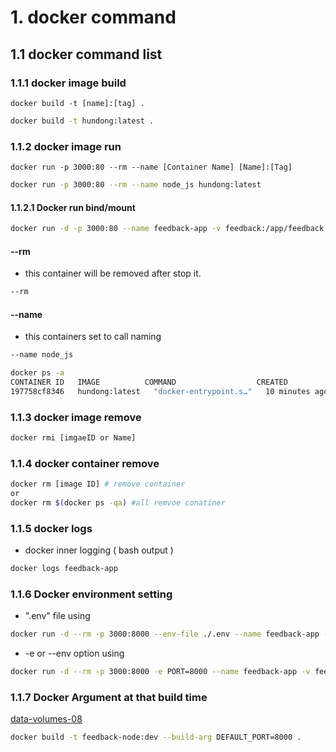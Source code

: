 # 1. docker command 

## 1.1 docker command list

### 1.1.1 docker image build

```
docker build -t [name]:[tag] .
```

```bash
docker build -t hundong:latest .
```

### 1.1.2 docker image run 

```
docker run -p 3000:80 --rm --name [Container Name] [Name]:[Tag]
```

```bash
docker run -p 3000:80 --rm --name node_js hundong:latest
```

#### 1.1.2.1 Docker run bind/mount   

```bash
docker run -d -p 3000:80 --name feedback-app -v feedback:/app/feedback -v $(pwd):/app -v /app/node_modules feedback-app:latest
```

#### --rm 

- this container will be removed after stop it.

```bash
--rm 
```

#### --name 

- this containers set to call naming

```bash
--name node_js
```  

```bash
docker ps -a 
CONTAINER ID   IMAGE          COMMAND                  CREATED          STATUS          PORTS                  NAMES
197758cf8346   hundong:latest   "docker-entrypoint.s…"   10 minutes ago   Up 10 minutes   0.0.0.0:3000->80/tcp   node_js
```

### 1.1.3 docker image remove

```bash
docker rmi [imgaeID or Name]
```

### 1.1.4 docker container remove 

```bash
docker rm [image ID] # remove container
or 
docker rm $(docker ps -qa) #all remvoe conatiner 
```

### 1.1.5 docker logs

- docker inner logging ( bash output )

```bash   
docker logs feedback-app
``` 

### 1.1.6 Docker environment setting 

- ".env" file using 

```bash 
docker run -d --rm -p 3000:8000 --env-file ./.env --name feedback-app -v feedback:/app/feedback -v "/Users/donghun2/docker_workspace/docker_ex/data-volumes-07-added-dockerignore:/app" -v /app/temp -v /app/node_modules feedback-app:env
```

- -e or --env option using 
```bash
docker run -d --rm -p 3000:8000 -e PORT=8000 --name feedback-app -v feedback:/app/feedback -v "/Users/donghun2/docker_workspace/docker_ex/data-volumes-07-added-dockerignore:/app" -v /app/temp -v /app/node_modules feedback-app:env
```

### 1.1.7 Docker Argument at that build time

[data-volumes-08](data-volumes-08-args-and-env/Dockerfile)

```bash
docker build -t feedback-node:dev --build-arg DEFAULT_PORT=8000 .
```
